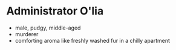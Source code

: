 Administrator O'lia
===================
* male, pudgy, middle-aged
* murderer
* comforting aroma like freshly washed fur in a chilly apartment
